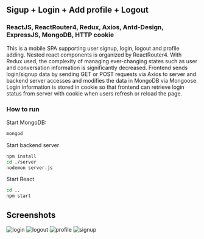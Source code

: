 ## Sigup + Login + Add profile + Logout
### ReactJS, ReactRouter4, Redux, Axios, Antd-Design, ExpressJS, MongoDB, HTTP cookie

This is a mobile SPA supporting user signup, login, logout and profile adding. Nested react components is organized by ReactRouter4. With Redux used, the complexity of managing ever-changing states such as user and conversation information is significantly decreased. Frontend sends login/signup data by sending GET or POST requests via Axios to server and backend server accesses and modifies the data in MongoDB via Mongoose. Login information is stored in cookie so that frontend can retrieve login status from server with cookie when users refresh or reload the page.

### How to run
Start MongoDB:

```sh
mongod
```


Start backend server

```sh
npm install
cd ./server
nodemon server.js
```

Start React
```sh
cd ..
npm start
```

## Screenshots

![login](https://github.com/HannahRen/signup-react/blob/master/screen%20shots/login.png?raw=true)
![logout](https://github.com/HannahRen/signup-react/blob/master/screen%20shots/logout.png?raw=true)
![profile](https://github.com/HannahRen/signup-react/blob/master/screen%20shots/profile.png?raw=true)
![signup](https://github.com/HannahRen/signup-react/blob/master/screen%20shots/signup.png?raw=true)

